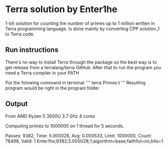 # Terra solution by Enter1he


1-bit solution for counting the number of primes up to 1 million written in Terra programming language.
Is done mainly by converting CPP solution_1 to Terra code.

## Run instructions

There's no way to install Terra through the package so the best way is to get
release from a terralang/terra GitHub.
After that to run the program you need a Terra compiler in your PATH

Put the folowing command in terminal:
'''
terra Primes.t
'''
Resulting program would be right in the program folder

## Output
From AMD Ryzen 5 3500U 3.7 Ghz 4 cores

Computing primes to 1000000 on 1 thread for 5 seconds.

Passes: 9382, Time: 5.000028, Avg: 0.000533, Limit: 1000000, Count: 78498, Valid: 1
Enter1he;9382;5.000028;1;algorithm=base,faithful=no,bits=1

